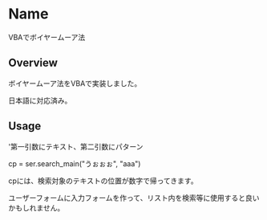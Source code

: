 Name
====
VBAでボイヤームーア法


## Overview
ボイヤームーア法をVBAで実装しました。

日本語に対応済み。

## Usage
'第一引数にテキスト、第二引数にパターン

cp = ser.search_main("うぉぉぉ", "aaa")

cpには、検索対象のテキストの位置が数字で帰ってきます。

ユーザーフォームに入力フォームを作って、リスト内を検索等に使用すると良いかもしれません。

